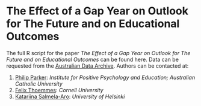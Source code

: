 The Effect of a Gap Year on Outlook for The Future and on Educational Outcomes
========================================================

The full R script for the paper *The Effect of a Gap Year on Outlook for The Future and on Educational Outcomes* can be found here. Data can be requested from the [Australian Data Archive](http://www.ada.edu.au/). Authors can be contacted at:

1. [Philip Parker](philip.parker@acu.edu.au): *Institute for Positive Psychology and Education; Australian Catholic University*
2. [Felix Thoemmes](felix.thoemmes@cornell.edu): *Cornell University*
3. [Katariina Salmela-Aro](katariina.salmela-aro@helsinki.fi): *University of Helsinki*